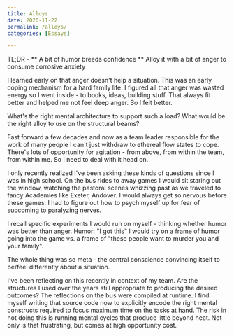 ```yaml
---
title: Alloys
date: 2020-11-22
permalink: /alloys/
categories: [Essays]

---
```

TL;DR - 
** A bit of humor breeds confidence
** Alloy it with a bit of anger to consume corrosive anxiety 

I learned early on that anger doesn't help a situation. This was an early coping mechanism for a hard family life. I figured all that anger was wasted energy so I went inside - to books, ideas, building stuff. That always fit better and helped me not feel deep anger. So I felt better. 

What's the right mental architecture to support such a load? What would be the right alloy to use on the structural beams? 

Fast forward a few decades and now as a team leader responsible for the work of many people I can't just withdraw to ethereal flow states to cope. There's lots of opportunity for agitation - from above, from within the team, from within me. So I need to deal with it head on. 

I only recently realized I've been asking these kinds of questions since I was in high school. On the bus rides to away games I would sit staring out the window, watching the pastoral scenes whizzing past as we traveled to fancy Academies like Exeter, Andover. I would always get so nervous before these games. I had to figure out how to psych myself up for fear of succoming to paralyzing nerves. 

I recall specific experiments I would run on myself - thinking whether humor was better than anger. 
Humor: "I got this" I would try on a frame of humor going into the game vs. a frame of "these people want to murder you and your family". 

The whole thing was so meta - the central conscience convincing itself to be/feel differently about a situation.

I've been reflecting on this recently in context of my team. Are the structures I used over the years still appropriate to producing the desired outcomes? The reflections on the bus were compiled at runtime. I find myself writing that source code now to explicitly encode the right mental constructs required to focus maximum time on the tasks at hand. The risk in not doing this is running mental cycles that produce little beyond heat. Not only is that frustrating, but comes at high opportunity cost.  

